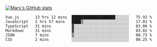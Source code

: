 [![Mars's GitHub stats](https://github-readme-stats.vercel.app/api?username=unbrain)](https://github.com/unbrain/github-readme-stats)

<!--START_SECTION:waka-->

```text
Vue.js       13 hrs 12 mins  ███████████████████░░░░░░   75.92 %
JavaScript   2 hrs 57 mins   ████▒░░░░░░░░░░░░░░░░░░░░   17.01 %
TypeScript   31 mins         ▓░░░░░░░░░░░░░░░░░░░░░░░░   03.06 %
Markdown     31 mins         ▓░░░░░░░░░░░░░░░░░░░░░░░░   03.02 %
JSON         7 mins          ▒░░░░░░░░░░░░░░░░░░░░░░░░   00.73 %
CSS          2 mins          ░░░░░░░░░░░░░░░░░░░░░░░░░   00.25 %
```

<!--END_SECTION:waka-->
